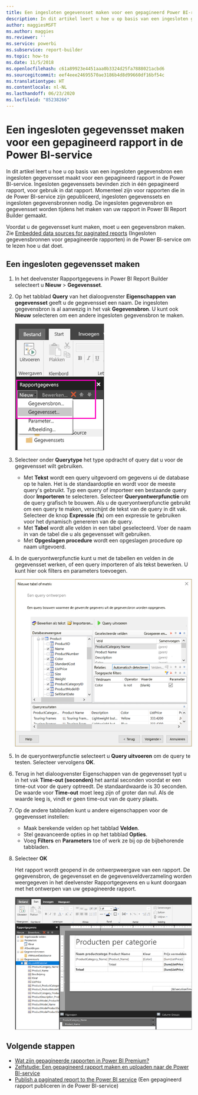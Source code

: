 ```yaml
---
title: Een ingesloten gegevensset maken voor een gepagineerd Power BI-rapport
description: In dit artikel leert u hoe u op basis van een ingesloten gegevensbron een ingesloten gegevensset maakt voor een gepagineerd rapport in de Power BI-service.
author: maggiesMSFT
ms.author: maggies
ms.reviewer: ''
ms.service: powerbi
ms.subservice: report-builder
ms.topic: how-to
ms.date: 11/5/2018
ms.openlocfilehash: c61a89923e4451aaa0b3324d25fa7888021acbd6
ms.sourcegitcommit: eef4eee24695570ae3186b4d8d99660df16bf54c
ms.translationtype: HT
ms.contentlocale: nl-NL
ms.lasthandoff: 06/23/2020
ms.locfileid: "85238266"
---
```

# <a name="create-an-embedded-dataset-for-a-paginated-report-in-the-power-bi-service"></a>Een ingesloten gegevensset maken voor een gepagineerd rapport in de Power BI-service

In dit artikel leert u hoe u op basis van een ingesloten gegevensbron een ingesloten gegevensset maakt voor een gepagineerd rapport in de Power BI-service. Ingesloten gegevenssets bevinden zich in één gepagineerd rapport, voor gebruik in dat rapport. Momenteel zijn voor rapporten die in de Power BI-service zijn gepubliceerd, ingesloten gegevenssets en ingesloten gegevensbronnen nodig. De ingesloten gegevensbron en gegevensset worden tijdens het maken van uw rapport in Power BI Report Builder gemaakt. 

Voordat u de gegevensset kunt maken, moet u een gegevensbron maken. Zie [Embedded data sources for paginated reports](paginated-reports-embedded-data-source.md) (Ingesloten gegevensbronnen voor gepagineerde rapporten) in de Power BI-service om te lezen hoe u dat doet.
  
## <a name="create-an-embedded-dataset"></a>Een ingesloten gegevensset maken
  
1. In het deelvenster Rapportgegevens in Power BI Report Builder selecteert u **Nieuw** > **Gegevensset**.

1. Op het tabblad **Query** van het dialoogvenster **Eigenschappen van gegevensset** geeft u de gegevensset een naam. De ingesloten gegevensbron is al aanwezig in het vak **Gegevensbron**. U kunt ook **Nieuw** selecteren om een andere ingesloten gegevensbron te maken.
 
   ![Nieuwe gegevensset](media/paginated-reports-create-embedded-dataset/power-bi-paginated-new-dataset.png)  

3. Selecteer onder **Querytype** het type opdracht of query dat u voor de gegevensset wilt gebruiken. 
    - Met **Tekst** wordt een query uitgevoerd om gegevens ui de database op te halen. Het is de standaardoptie en wordt voor de meeste query's gebruikt. Typ een query of importeer een bestaande query door **Importeren** te selecteren. Selecteer **Queryontwerpfunctie** om de query grafisch te bouwen. Als u de queryontwerpfunctie gebruikt om een query te maken, verschijnt de tekst van de query in dit vak. Selecteer de knop **Expressie** (**fx**) om een expressie te gebruiken voor het dynamisch genereren van de query. 
    - Met **Tabel** wordt alle velden in een tabel geselecteerd. Voer de naam in van de tabel die u als gegevensset wilt gebruiken.
    - Met **Opgeslagen procedure** wordt een opgeslagen procedure op naam uitgevoerd.

4. In de queryontwerpfunctie kunt u met de tabellen en velden in de gegevensset werken, of een query importeren of als tekst bewerken. U kunt hier ook filters en parameters toevoegen. 

    ![Queryontwerpfunctie](media/paginated-reports-create-embedded-dataset/power-bi-paginated-embedded-dataset-edit-query.png)

5. In de queryontwerpfunctie selecteert u **Query uitvoeren** om de query te testen. Selecteer vervolgens **OK**.

1. Terug in het dialoogvenster Eigenschappen van de gegevensset typt u in het vak **Time-out (seconden)** het aantal seconden voordat er een time-out voor de query optreedt. De standaardwaarde is 30 seconden. De waarde voor **Time-out** moet leeg zijn of groter dan nul. Als de waarde leeg is, vindt er geen time-out van de query plaats.

7.  Op de andere tabbladen kunt u andere eigenschappen voor de gegevensset instellen:
    - Maak berekende velden op het tabblad **Velden**.
    - Stel geavanceerde opties in op het tabblad **Opties**.
    - Voeg **Filters** en **Parameters** toe of werk ze bij op de bijbehorende tabbladen.

8. Selecteer **OK**
 
   Het rapport wordt geopend in de ontwerpweergave van een rapport. De gegevensbron, de gegevensset en de gegevensveldverzameling worden weergegeven in het deelvenster Rapportgegevens en u kunt doorgaan met het ontwerpen van uw gepagineerde rapport.  

    ![Gegevensset in ontwerpweergave van rapport](media/paginated-reports-create-embedded-dataset/power-bi-paginated-embedded-dataset-report-design-view.png) 
 
## <a name="next-steps"></a>Volgende stappen 

- [Wat zijn gepagineerde rapporten in Power BI Premium?](paginated-reports-report-builder-power-bi.md)  
- [Zelfstudie: Een gepagineerd rapport maken en uploaden naar de Power BI-service](paginated-reports-quickstart-aw.md)
- [Publish a paginated report to the Power BI service](paginated-reports-save-to-power-bi-service.md) (Een gepagineerd rapport publiceren in de Power BI-service)

